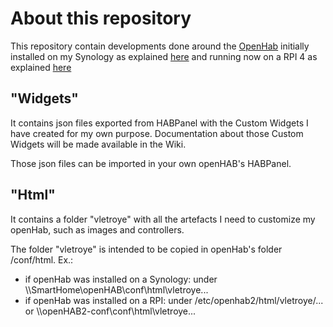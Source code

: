# About this repository
This repository contain developments done around the [OpenHab](https://www.openhab.org) initially installed on my Synology as explained [here](https://www.beatificabytes.be/install-openhab-2-on-synology) and running now on a RPI 4 as explained [here](https://www.beatificabytes.be/install-java-8-sdk-and-openhab-2-on-raspberry-pi-desktop-for-rpi-4)

## "Widgets"
It contains json files exported from HABPanel with the Custom Widgets I have created for my own purpose.
Documentation about those Custom Widgets will be made available in the Wiki.

Those json files can be imported in your own openHAB's HABPanel.

## "Html"
It contains a folder "vletroye" with all the artefacts I need to customize my openHab, such as images and controllers.

The folder "vletroye" is intended to be copied in openHab's folder /conf/html. Ex.:
* if openHab was installed on a Synology: under \\<YourNas>\\SmartHome\openHAB\conf\html\vletroye\...
* if openHab was installed on a RPI: under /etc/openhab2/html/vletroye/... or \\<YourNas>\\openHAB2-conf\conf\html\vletroye\...
